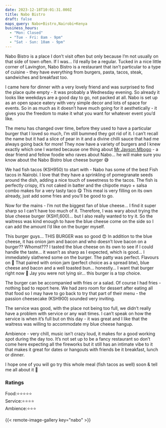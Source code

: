```yaml
---
date: 2023-12-18T10:01:31.000Z
title: Nabo Bistro
draft: false
maps_query: Nabo+Bistro,Nairobi+Kenya
business_hours:
  - "Mon: Closed"
  - "Tue - Fri: 8am - 9pm"
  - "Sat - Sun: 10am - 9pm"
---
```


Nabo Bistro is a place I don’t visit often but only because I’m not usually on that side of town often. If I was… I’d really be a regular. Tucked in a nice little corner of Lavington, Nabo Bistro is a restaurant that isn’t particular to a type of cuisine - they have everything from burgers, pasta, tacos, steak, sandwiches and breakfast too.

I came here for dinner with a very lovely friend and was surprised to find the place quite empty - it was probably a Wednesday evening. So already it looks like weekdays are a good day to go, not packed at all. Nabo is set up as an open space eatery with very simple decor and lots of space for events. So in as much as it doesn’t have much going for it aesthetically - it gives you the freedom to make it what you want for whatever event you’d like.

The menu has changed over time, before they used to have a particular burger that I loved so much, I’m still bummed they got rid of it. I can’t recall the name but it had a slice of pear in it and a divine chilli sauce that had me always going back for more! They now have a variety of burgers and I knew exactly which one I wanted because one thing about [Mr Jayson Mbogo](https://www.instagram.com/jaytakeapic/) - a dear friend and fellow foodie who raves about Nabo… he will make sure you know about the Nabo Bistro blue cheese burger 😅

We had fish tacos (KSH950) to start with - Nabo has some of the best Fish tacos in Nairobi. I love that they have a sprinkling of pomegranate seeds around the dish, adding a nice touch of sweetness to the tacos. The fish is perfectly crispy, it’s not caked in batter and the chipotle mayo + salsa combo makes for a very tasty taco 😋 This meal is very filling on its own already, just add some fries and you’ll be good to go.

Now for the mains - I’m not the biggest fan of blue cheese… I find it super sharp so I can’t have too much of it. Therefore, I was wary about trying the blue cheese burger (KSH1,600)… but I also really wanted to try it. So the waitress was kind enough to have the blue cheese come on the side so I can add the amount I’d like on the burger myself.

This burger guys… THIS BURGER was so good 😍 In addition to the blue cheese, it has onion jam and bacon and who doesn’t love bacon on a burger?? Whomst??? I tasted the blue cheese on its own to see if I could handle the taste… it wasn’t as sharp as I expected, which is good… I immediately slathered some on the burger. The patty was perfect. Flavours on 💯 That paired with onion jam (perfect choice as a spread btw), blue cheese and bacon and a well toasted bun… honestly… I want that burger right now 🥹 Jay you were not lying sir… this burger is a top choice.

The burger can be accompanied with fries or a salad. Of course I had fries - nothing bad to report here. We had zero room for dessert after eating all that food so I may have to go back to try that part of their menu - the passion cheesecake (KSH900) sounded very inviting.

The service was good, with the place not being too full, we didn’t really have a problem with service or any wait times. I can’t speak on how the service is when it’s full but on this day - it was great and I like that the waitress was willing to accommodate my blue cheese hangup.

Ambience - very chill, music isn’t crazy loud, it makes for a good working spot during the day too. It’s not set up to be a fancy restaurant so don’t come here expecting all the fireworks but it still has an intimate vibe to it that makes it great for dates or hangouts with friends be it breakfast, lunch or dinner.

I hope one of you will go try this whole meal (fish tacos as well) soon & tell me all about it 🥹

### Ratings

Food:⭐️⭐️⭐️⭐️⭐️<br>
Service:⭐️⭐️⭐️⭐️<br>
Ambience:⭐️⭐️⭐️<br>

{{< remote-image-gallery key="nabo" >}}
